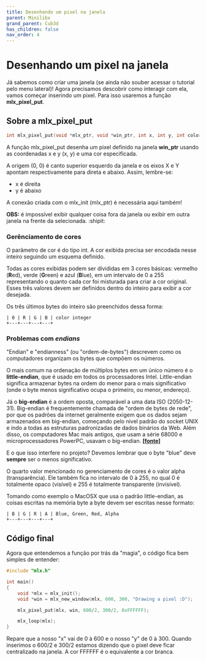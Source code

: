 ```yaml
---
title: Desenhando um pixel na janela
parent: Minilibx
grand_parent: Cub3d
has_children: false
nav_order: 4
---
```


# Desenhando um pixel na janela

Já sabemos como criar uma janela (se ainda não souber acessar o tutorial pelo menu lateral)! Agora precisamos descobrir como interagir com ela, vamos começar inserindo um pixel. Para isso usaremos a função **mlx_pixel_put**.

## Sobre a mlx_pixel_put
```c
int mlx_pixel_put(void *mlx_ptr, void *win_ptr, int x, int y, int color);
```

A função mlx_pixel_put desenha um pixel definido na janela **win_ptr** usando as coordenadas x e y (x, y) e uma cor especificada.

A origem (0, 0) é canto superior esquerdo da janela e os eixos X e Y apontam respectivamente para direta e abaixo. Assim, lembre-se:
- x é direita
- y é abaixo

A conexão criada com o mlx_init (mlx_ptr) é necessária aqui também!

**OBS:** é impossível exibir qualquer coisa fora da janela ou exibir em outra janela na frente da selecionada. :shipit:

### Gerênciamento de cores
O parâmetro de cor é do tipo int. A cor exibida precisa ser encodada nesse inteiro seguindo um esquema definido.

Todas as cores exibidas podem ser divididas em 3 cores básicas: vermelho (**R**ed), verde (**G**reen) e azul (**B**lue), em um intervalo de 0 a 255 representando o quanto cada cor foi misturada para criar a cor original. Esses três valores devem ser definidos dentro do inteiro para exibir a cor desejada.

Os três últimos bytes do inteiro são preenchidos dessa forma:
```
| 0 | R | G | B | color integer
+---+---+---+---+
```

### Problemas com _endians_

"Endian" e "endianness" (ou "ordem-de-bytes") descrevem como os computadores organizam os bytes que compõem os números.

O mais comum na ordenação de múltiplos bytes em um único número é o **little-endian**, que é usado em todos os processadores Intel. Little-endian significa armazenar bytes na ordem do menor para o mais significativo (onde o byte menos significativo ocupa o primeiro, ou menor, endereço).

Já o **big-endian** é a ordem oposta, comparável a uma data ISO (2050-12-31). Big-endian é frequentemente chamada de "ordem de bytes de rede", por que os padrões da internet geralmente exigem que os dados sejam armazenados em big-endian, começando pelo nivel padrão do socket UNIX e indo a todas as estruturas padronizadas de dados binários da Web. Além disso, os computadores Mac mais antigos, que usam a série 68000 e microprocessadores PowerPC, usavam o big-endian. **[[fonte]](https://developer.mozilla.org/pt-BR/docs/Glossario/Endianness)**

E o que isso interfere no projeto? Devemos lembrar que o byte "blue" deve **sempre** ser o menos significativo.

O quarto valor mencionado no gerenciamento de cores é o valor alpha (transparência). Ele também fica no intervalo de 0 à 255, no qual 0 é totalmente opaco (visível) e 255 é totalmente transparente (invisível).

Tomando como exemplo o MacOSX que usa o padrão little-endian, as coisas escritas na memória byte a byte devem ser escritas nesse formato:
```
| B | G | R | A | Blue, Green, Red, Alpha
+---+---+---+---+
```

## Código final
Agora que entendemos a função por trás da "magia", o código fica bem simples de entender:
```c
#include "mlx.h"

int main()
{
    void *mlx = mlx_init();
    void *win = mlx_new_window(mlx, 600, 300, "Drawing a pixel :D");

    mlx_pixel_put(mlx, win, 600/2, 300/2, 0xFFFFFF);

    mlx_loop(mlx);
}
```
Repare que a nosso "x" vai de 0 à 600 e o nosso "y" de 0 à 300. Quando inserimos o 600/2 e 300/2 estamos dizendo que o pixel deve ficar centralizado na janela. A cor FFFFFF é o equivalente a cor branca.